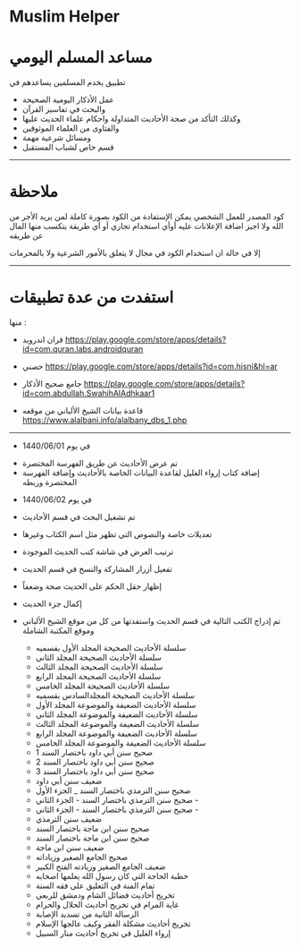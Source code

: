 # Muslim Helper
# مساعد المسلم اليومي
 تطبيق يخدم المسلمين يساعدهم في 
 - عمل الأذكار اليومية الصحيحة
 - والبحث في تفاسير القرآن
 - وكذلك التأكد من صحة الأحاديث المتداولة واحكام علماء الحديث عليها 
 - والفتاوى من العلماء الموثوقين 
 - ومسائل شرعية مهمة
 - قسم خاص لشباب المستقبل
 
  --------------------
  # ملاحظة
   كود المصدر للعمل الشخصي يمكن الإستفادة من الكود بصورة كاملة لمن يريد الأجر من الله ولا اجيز اضافة الإعلانات عليه أوأي استخدام تجاري 
   أو أي طريقة يتكسب منها المال عن طريقه 
   
   إلا في حالة ان استخدام الكود في مجال لا يتعلق بالأمور الشرعية ولا بالمحرمات 
   
   --------------------
   # استفدت من عدة تطبيقات
   منها :
   - قران اندرويد
   https://play.google.com/store/apps/details?id=com.quran.labs.androidquran
   
   -  حصني
   https://play.google.com/store/apps/details?id=com.hisni&hl=ar
   
   - جامع صحيح الأذكار
   https://play.google.com/store/apps/details?id=com.abdullah.SwahihAlAdhkaar1
   
   - قاعدة بيانات الشيخ الألباني من موقعه
  https://www.alalbani.info/alalbany_dbs_1.php



---------------------------
* في يوم 1440/06/01
- تم عرض الأحاديث عن طريق الفهرسة المختصرة
- إضافة كتاب إرواء الغليل لقاعدة البيانات الخاصة بالأحاديث وإضافة الفهرسة المختصرة وربطه

* في يوم 1440/06/02
- تم تشغيل البحث في قسم الأحاديث
- تعديلات خاصة والنصوص التي تظهر مثل اسم الكتاب وغيرها
- ترتيب العرض في شاشة كتب الحديث الموجودة
- تفعيل أزرار المشاركة والنسخ في قسم الحديث
- إظهار حقل الحكم على الحديث صحة وضعفاً
- إكمال جزء الحديث

- تم إدراج الكتب التالية في قسم الحديث واستفدتها من كل من 
 موقع الشيخ الألباني 
 وموقع المكتبة الشاملة
  - سلسلة الأحاديث الصحيحة المجلد الأول بقسميه
  - سلسلة الأحاديث الصحيحة المجلد الثاني
  - سلسلة الأحاديث الصحيحة المجلد الثالث
  - سلسلة الأحاديث الصحيحة المجلد الرابع
  - سلسلة الأحاديث الصحيحة المجلد الخامس
  - سلسلة الأحاديث الصحيحة المجلدالسادس بقسميه
  - سلسلة الأحاديث الضعيفة والموضوعة المجلد الأول
  - سلسلة الأحاديث الضعيفة والموضوعة المجلد الثاني
  - سلسلة الأحاديث الضعيفة والموضوعة المجلد الثالث
  - سلسلة الأحاديث الضعيفة والموضوعة المجلد الرابع
  - سلسلة الأحاديث الضعيفة والموضوعة المجلد الخامس
  - صحيح سنن أبي داود باختصار السند 1
  - صحيح سنن أبي داود باختصار السند 2
  - صحيح سنن أبي داود باختصار السند 3
  - ضعيف سنن أبي داود
  - صحيح سنن الترمذي باختصار السند _ الجزء الأول
  - صحيح سنن الترمذي باختصار السند - الجزء الثاني -
  - صحيح سنن الترمذي باختصار السند - الجزء الثاني -
  - ضعيف سنن الترمذي
  - صحيح سنن ابن ماجة باختصار السند
  - صحيح سنن ابن ماجة باختصار السند
  - ضعيف سنن ابن ماجة
  - صحيح الجامع الصغير وزياداته
  - ضعبف الجامع الصغير وزيادته الفتح الكبير
  - خطبة الحاجة التي كان رسول الله يعلمها اصحابه
  - تمام المنة في التعليق على فقه السنة
  - تخريج أحاديث فضائل الشام ودمشق للربعي
  - غاية المرام في تخريج أحاديث الحلال والحرام
  - الرسالة الثانية من تسديد الإصابة
  - تخريج أحاديث مشكلة الفقر وكيف عالجها الإسلام
  - إرواء الغليل في تخريج أحاديث منار السبيل